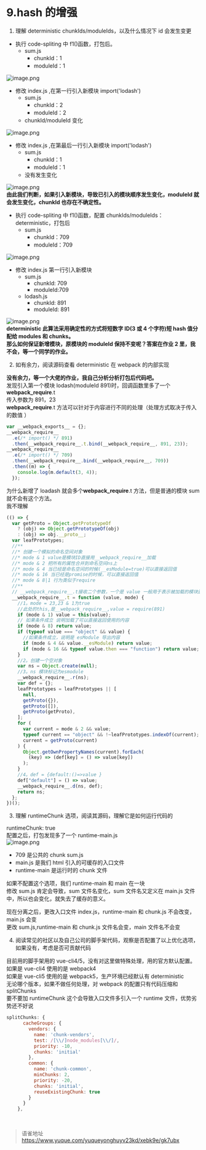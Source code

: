 # 9.hash 的增强
1. 理解 deterministic chunkIds/moduleIds，以及什么情况下 id 会发生变更

- 执行 code-spliting 中 f1()函数，打包后。
  - sum.js
    - chunkId：1
    - moduleId：1

![image.png](https://cdn.nlark.com/yuque/0/2022/png/1572912/1663137150256-c6d776bd-240e-4079-a425-122ba07b0dbb.png#clientId=u23e3ed10-7ac4-4&from=paste&height=85&id=u0260f3b5&name=image.png&originHeight=87&originWidth=426&originalType=binary&ratio=1&rotation=0&showTitle=false&size=23739&status=done&style=none&taskId=u4a851346-4c6b-4eaa-8404-c8082d1b52a&title=&width=416)

- 修改 index.js ,在第一行引入新模块 import('lodash')
  - sum.js
    - chunkId：2
    - moduleId：2
  - chunkId/moduleId 变化

![image.png](https://cdn.nlark.com/yuque/0/2022/png/1572912/1663137356602-056484f6-234f-4bc3-aada-ee17098d5ac7.png#clientId=u23e3ed10-7ac4-4&from=paste&height=84&id=u1ac5a1c2&name=image.png&originHeight=80&originWidth=397&originalType=binary&ratio=1&rotation=0&showTitle=false&size=25552&status=done&style=none&taskId=u25702f4e-53c8-481a-880b-fae7533d316&title=&width=415.5)

- 修改 index.js ,在第最后一行引入新模块 import('lodash')
  - sum.js
    - chunkId：1
    - moduleId：1
  - 没有发生变化

![image.png](https://cdn.nlark.com/yuque/0/2022/png/1572912/1663137686001-756ceb5f-264b-4a53-8aa8-83a21d2d741b.png#clientId=u23e3ed10-7ac4-4&from=paste&height=137&id=u3a5c0b96&name=image.png&originHeight=89&originWidth=338&originalType=binary&ratio=1&rotation=0&showTitle=false&size=27830&status=done&style=none&taskId=uc44435fc-1799-4acf-b215-9e1e3c40016&title=&width=520)  
**由此我们判断，如果引入新模块，导致已引入的模块顺序发生变化，moduleId 就会发生变化，chunkId 也存在不确定性。**

- 执行 code-spliting 中 f1()函数，配置 chunkIds/moduleIds：deterministic，打包后
  - sum.js
    - chunkId：709
    - moduleId：709

![image.png](https://cdn.nlark.com/yuque/0/2022/png/1572912/1663140016911-2e46faef-b842-4de3-8bdd-8b474c8b195b.png#clientId=u23e3ed10-7ac4-4&from=paste&height=103&id=ucc5aae09&name=image.png&originHeight=78&originWidth=395&originalType=binary&ratio=1&rotation=0&showTitle=false&size=22575&status=done&style=none&taskId=u8a663442-c527-426e-ab80-b0c9b839d5f&title=&width=523.5)

- 修改 index.js 第一行引入新模块
  - sum.js
    - chunkId: 709
    - moduleId:709
  - lodash.js
    - chunkId: 891
    - moduleId: 891

![image.png](https://cdn.nlark.com/yuque/0/2022/png/1572912/1663140149443-62a3d885-459a-4f21-ab2f-7dd2584f36cd.png#clientId=u23e3ed10-7ac4-4&from=paste&height=126&id=u839b482e&name=image.png&originHeight=98&originWidth=399&originalType=binary&ratio=1&rotation=0&showTitle=false&size=32368&status=done&style=none&taskId=u0e98d574-e0d8-4d99-9efc-f86e178671f&title=&width=511.5)  
**deterministic 此算法采用确定性的方式将短数字 ID(3 或 4 个字符)短 hash 值分配给 modules 和 chunks。**  
**那么如何保证新增模块，原模块的 moduleId 保持不变呢？答案在作业 2 里，我不会，等一个同学的作业。**

2. 如有余力，阅读源码查看 deterministic 在 webpack 的内部实现

**没有余力，等一个大佬的作业，我自己分析分析打包后代码吧。**  
发现引入第一个模块 lodash(moduleId 891)时，回调函数里多了一个**webpack_require**.t  
传入参数为 891，23  
 **webpack_require**.t 方法可以针对于内容进行不同的处理（处理方式取决于传入的数值 ）

```javascript
var __webpack_exports__ = {};
__webpack_require__
  .e(/* import() */ 891)
  .then(__webpack_require__.t.bind(__webpack_require__, 891, 23));
__webpack_require__
  .e(/* import() */ 709)
  .then(__webpack_require__.bind(__webpack_require__, 709))
  .then((m) => {
    console.log(m.default(3, 4));
  });
```

为什么新增了 loadash 就会多个**webpack_require**.t 方法，但是普通的模块 sum 就不会有这个方法。  
我不理解

```javascript
(() => {
  var getProto = Object.getPrototypeOf
    ? (obj) => Object.getPrototypeOf(obj)
    : (obj) => obj.__proto__;
  var leafPrototypes;
  //**
  //* 创建一个模拟的命名空间对象
  //* mode & 1 value是模块ID直接用__webpack_require__加载
  //* mode & 2 把所有的属性合并到命名空间ns上
  //* mode & 4 当已经是命名空间的时候(__esModule=true)可以直接返回值
  //* mode & 16 当已经是promise的时候，可以直接返回值
  //* mode & 8|1 行为类似于require
  //**
  // __webpack_require__.t接收二个参数，一个是 value 一般用于表示被加载的模块id ，第二个值 mode 是一个数值
  __webpack_require__.t = function (value, mode) {
    //1。mode = 23,23 & 1为true
    //此处的this,是__webpack_require__,value = require(891)
    if (mode & 1) value = this(value);
    // 如果条件成立 说明加载了可以直接返回使用的内容
    if (mode & 8) return value;
    if (typeof value === "object" && value) {
      //如果条件成立，说明是 esModule 导出内容
      if (mode & 4 && value.__esModule) return value;
      if (mode & 16 && typeof value.then === "function") return value;
    }
    //2。创建一个空对象
    var ns = Object.create(null);
    //3。ns 模块标记为esmodule
    __webpack_require__.r(ns);
    var def = {};
    leafPrototypes = leafPrototypes || [
      null,
      getProto({}),
      getProto([]),
      getProto(getProto),
    ];
    for (
      var current = mode & 2 && value;
      typeof current == "object" && !~leafPrototypes.indexOf(current);
      current = getProto(current)
    ) {
      Object.getOwnPropertyNames(current).forEach(
        (key) => (def[key] = () => value[key])
      );
    }
    //4。def = {default:()=>value }
    def["default"] = () => value;
    __webpack_require__.d(ns, def);
    return ns;
  };
})();
```

3. 理解 runtimeChunk 选项，阅读其源码，理解它是如何运行代码的

runtimeChunk: true  
  配置之后，打包发现多了一个 runtime-main.js  
![image.png](https://cdn.nlark.com/yuque/0/2022/png/1572912/1663147897224-6ba82362-b376-43ba-8b27-93193a10e7a4.png#clientId=uf61c61f2-a47c-4&from=paste&height=121&id=ue8a76cf4&name=image.png&originHeight=76&originWidth=385&originalType=binary&ratio=1&rotation=0&showTitle=false&size=12577&status=done&style=none&taskId=u0016d4a9-4b75-480d-b073-3896ea6a1e4&title=&width=613.5)

- 709 是公共的 chunk sum.js
- main.js 是我们 html 引入的可缓存的入口文件
- runtime-main 是运行时的 chunk 文件

如果不配置这个选项，我们 runtime-main 和 main 在一块  
修改 sum.js 肯定会导致，sum 文件名变化，sum 文件名又定义在 main.js 文件中，所以也会变化，就失去了缓存的意义。

现在分离之后，更改入口文件 index.js，runtime-main 和 chunk.js 不会改变，main.js 会变  
更改 sum.js,runtime-main 和 chunk.js 文件名会变，main 文件名不会变

4. 阅读常见的社区以及自己公司的脚手架代码，观察是否配置了以上优化选项，如果没有，考虑是否可贡献代码

目前用的脚手架用的 vue-cli4/5，没有对这里做特殊处理，用的官方默认配置。  
如果是 vue-cli4 使用的是 webpack4  
如果是 vue-cli5 使用的是 webpack5，生产环境已经默认有 deterministic  
无论哪个版本，如果不做任何处理，对 webpack 的配置只有代码压缩和 splitChunks  
要不要加 runtimeChunk 这个会导致入口文件多引入一个 runtime 文件，优势劣势还不好说

```javascript
splitChunks: {
      cacheGroups: {
        vendors: {
          name: 'chunk-vendors',
          test: /[\\/]node_modules[\\/]/,
          priority: -10,
          chunks: 'initial'
        },
        common: {
          name: 'chunk-common',
          minChunks: 2,
          priority: -20,
          chunks: 'initial',
          reuseExistingChunk: true
        }
      }
    },
```

<br>
  
> 语雀地址 https://www.yuque.com/yuqueyonghuyv23kd/xebk9e/gk7ubx